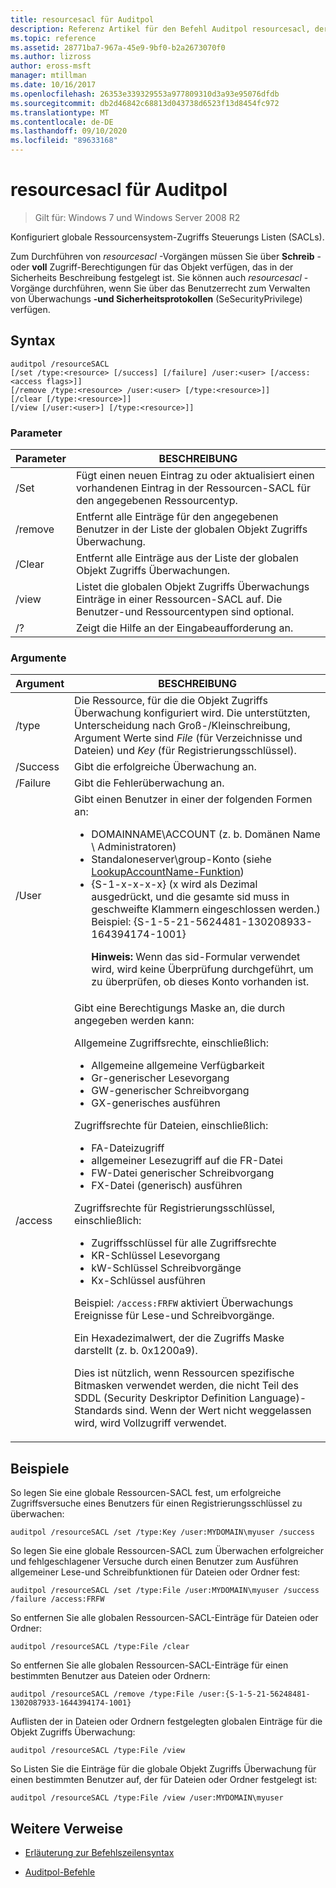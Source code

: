 ```yaml
---
title: resourcesacl für Auditpol
description: Referenz Artikel für den Befehl Auditpol resourcesacl, der globale Ressourcensystem-Zugriffs Steuerungs Listen (SACLs) konfiguriert.
ms.topic: reference
ms.assetid: 28771ba7-967a-45e9-9bf0-b2a2673070f0
ms.author: lizross
author: eross-msft
manager: mtillman
ms.date: 10/16/2017
ms.openlocfilehash: 26353e339329553a977809310d3a93e95076dfdb
ms.sourcegitcommit: db2d46842c68813d043738d6523f13d8454fc972
ms.translationtype: MT
ms.contentlocale: de-DE
ms.lasthandoff: 09/10/2020
ms.locfileid: "89633168"
---
```

# <a name="auditpol-resourcesacl"></a>resourcesacl für Auditpol

> Gilt für: Windows 7 und Windows Server 2008 R2

Konfiguriert globale Ressourcensystem-Zugriffs Steuerungs Listen (SACLs).

Zum Durchführen von *resourcesacl* -Vorgängen müssen Sie über **Schreib** -oder **voll** Zugriff-Berechtigungen für das Objekt verfügen, das in der Sicherheits Beschreibung festgelegt ist. Sie können auch *resourcesacl* -Vorgänge durchführen, wenn Sie über das Benutzerrecht zum Verwalten von Überwachungs **-und Sicherheitsprotokollen** (SeSecurityPrivilege) verfügen.

## <a name="syntax"></a>Syntax

```
auditpol /resourceSACL
[/set /type:<resource> [/success] [/failure] /user:<user> [/access:<access flags>]]
[/remove /type:<resource> /user:<user> [/type:<resource>]]
[/clear [/type:<resource>]]
[/view [/user:<user>] [/type:<resource>]]
```

### <a name="parameters"></a>Parameter

| Parameter | BESCHREIBUNG |
| --------- | ----------- |
| /Set | Fügt einen neuen Eintrag zu oder aktualisiert einen vorhandenen Eintrag in der Ressourcen-SACL für den angegebenen Ressourcentyp. |
| /remove | Entfernt alle Einträge für den angegebenen Benutzer in der Liste der globalen Objekt Zugriffs Überwachung. |
| /Clear | Entfernt alle Einträge aus der Liste der globalen Objekt Zugriffs Überwachungen.|
| /view | Listet die globalen Objekt Zugriffs Überwachungs Einträge in einer Ressourcen-SACL auf. Die Benutzer-und Ressourcentypen sind optional. |
| /? | Zeigt die Hilfe an der Eingabeaufforderung an. |

### <a name="arguments"></a>Argumente

| Argument | BESCHREIBUNG |
| -------- | ----------- |
| /type | Die Ressource, für die die Objekt Zugriffs Überwachung konfiguriert wird. Die unterstützten, Unterscheidung nach Groß-/Kleinschreibung, Argument Werte sind *File* (für Verzeichnisse und Dateien) und *Key* (für Registrierungsschlüssel). |
| /Success | Gibt die erfolgreiche Überwachung an. |
| /Failure | Gibt die Fehlerüberwachung an. |
| /User | Gibt einen Benutzer in einer der folgenden Formen an:<ul><li> DOMAINNAME\ACCOUNT (z. b. Domänen Name \ Administratoren)</li><li>Standaloneserver\group-Konto (siehe [LookupAccountName-Funktion](/windows/win32/api/winbase/nf-winbase-lookupaccountnamea))</li><li>{S-1-x-x-x-x} (x wird als Dezimal ausgedrückt, und die gesamte sid muss in geschweifte Klammern eingeschlossen werden.) Beispiel: {S-1-5-21-5624481-130208933-164394174-1001}<p>**Hinweis:** Wenn das sid-Formular verwendet wird, wird keine Überprüfung durchgeführt, um zu überprüfen, ob dieses Konto vorhanden ist.</li></ul> |
| /access | Gibt eine Berechtigungs Maske an, die durch angegeben werden kann:<p>Allgemeine Zugriffsrechte, einschließlich:<ul><li>Allgemeine allgemeine Verfügbarkeit</li><li>Gr-generischer Lesevorgang</li><li>GW-generischer Schreibvorgang</li><li>GX-generisches ausführen</li></ul><p>Zugriffsrechte für Dateien, einschließlich:<ul><li>FA-Dateizugriff</li><li>allgemeiner Lesezugriff auf die FR-Datei</li><li>FW-Datei generischer Schreibvorgang</li><li>FX-Datei (generisch) ausführen</li></ul><p>Zugriffsrechte für Registrierungsschlüssel, einschließlich:<ul><li>Zugriffsschlüssel für alle Zugriffsrechte</li><li>KR-Schlüssel Lesevorgang</li><li>kW-Schlüssel Schreibvorgänge</li><li>Kx-Schlüssel ausführen</li></ul><p>Beispiel: `/access:FRFW` aktiviert Überwachungs Ereignisse für Lese-und Schreibvorgänge.<p>Ein Hexadezimalwert, der die Zugriffs Maske darstellt (z. b. 0x1200a9).<p>Dies ist nützlich, wenn Ressourcen spezifische Bitmasken verwendet werden, die nicht Teil des SDDL (Security Deskriptor Definition Language)-Standards sind. Wenn der Wert nicht weggelassen wird, wird Vollzugriff verwendet. |

## <a name="examples"></a>Beispiele

So legen Sie eine globale Ressourcen-SACL fest, um erfolgreiche Zugriffsversuche eines Benutzers für einen Registrierungsschlüssel zu überwachen:

```
auditpol /resourceSACL /set /type:Key /user:MYDOMAIN\myuser /success
```

So legen Sie eine globale Ressourcen-SACL zum Überwachen erfolgreicher und fehlgeschlagener Versuche durch einen Benutzer zum Ausführen allgemeiner Lese-und Schreibfunktionen für Dateien oder Ordner fest:

```
auditpol /resourceSACL /set /type:File /user:MYDOMAIN\myuser /success /failure /access:FRFW
```

So entfernen Sie alle globalen Ressourcen-SACL-Einträge für Dateien oder Ordner:

```
auditpol /resourceSACL /type:File /clear
```

So entfernen Sie alle globalen Ressourcen-SACL-Einträge für einen bestimmten Benutzer aus Dateien oder Ordnern:

```
auditpol /resourceSACL /remove /type:File /user:{S-1-5-21-56248481-1302087933-1644394174-1001}
```

Auflisten der in Dateien oder Ordnern festgelegten globalen Einträge für die Objekt Zugriffs Überwachung:

```
auditpol /resourceSACL /type:File /view
```

So Listen Sie die Einträge für die globale Objekt Zugriffs Überwachung für einen bestimmten Benutzer auf, der für Dateien oder Ordner festgelegt ist:

```
auditpol /resourceSACL /type:File /view /user:MYDOMAIN\myuser
```

## <a name="additional-references"></a>Weitere Verweise

- [Erläuterung zur Befehlszeilensyntax](command-line-syntax-key.md)

- [Auditpol-Befehle](auditpol.md)
